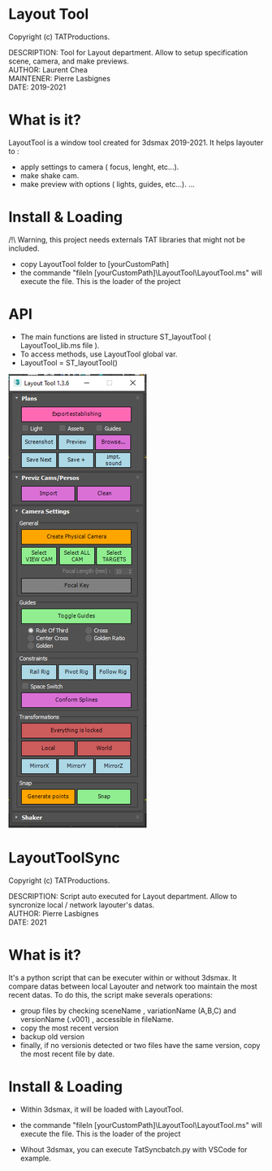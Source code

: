 # Layout Tool

Copyright (c) TATProductions.

DESCRIPTION: Tool for Layout department. Allow to setup specification scene, camera, and make previews.<br />
AUTHOR: Laurent Chea<br />
MAINTENER: Pierre Lasbignes<br />
DATE: 2019-2021<br />

# What is it?

LayoutTool is a window tool created for 3dsmax 2019-2021.
It helps layouter to : 
  - apply settings to camera ( focus, lenght, etc...).
  - make shake cam.
  - make preview with options ( lights, guides, etc...).
  ...

# Install & Loading 
/!\ Warning, this project needs externals TAT libraries that might not be included. 

  - copy LayoutTool folder  to [yourCustomPath]
  - the commande "fileIn	[yourCustomPath]\LayoutTool\LayoutTool.ms"  will execute the file. This is the loader of the project
	
# API

  - The main functions are listed in structure ST_layoutTool ( LayoutTool_lib.ms file ).
  - To access methods, use LayoutTool global var. 
  - LayoutTool = ST_layoutTool()


![alt text](Capture_LayoutTool.PNG)

# LayoutToolSync

Copyright (c) TATProductions.

DESCRIPTION: Script auto executed for Layout department. Allow to syncronize local / network layouter's datas.<br />
AUTHOR: Pierre Lasbignes<br />
DATE: 2021<br />

# What is it?

  It's a python script that can be executer within or without 3dsmax. It compare datas between local Layouter and network too maintain the most recent datas.
  To do this, the script make severals operations:
  - group files by checking sceneName , variationName (A,B,C) and versionName (.v001) , accessible in fileName.
  - copy the most recent version
  - backup old version
  - finally, if no versionis detected or two files have the same version, copy the most recent file by date.
  
# Install & Loading 

- Within 3dsmax, it will be loaded with LayoutTool.
- the commande "fileIn	[yourCustomPath]\LayoutTool\LayoutTool.ms"  will execute the file. This is the loader of the project

- Wihout 3dsmax, you can execute TatSyncbatch.py with VSCode for example. 
